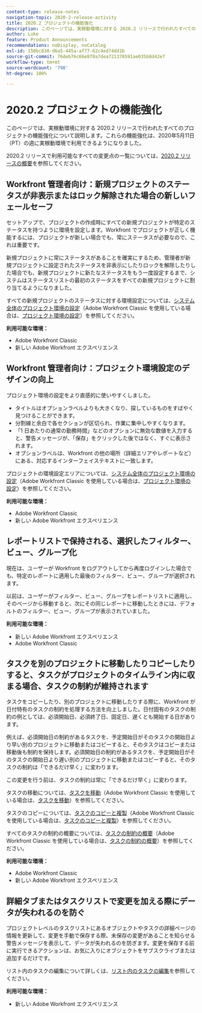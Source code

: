 ```yaml
---
content-type: release-notes
navigation-topic: 2020-2-release-activity
title: 2020.2 プロジェクトの機能強化
description: このページでは、実稼動環境に対する 2020.2 リリースで行われたすべてのプロジェクトの機能強化について説明します。これらの機能強化は、2020年5月11日（PT）の週に実稼動環境で利用できるようになりました。
author: Luke
feature: Product Announcements
recommendations: noDisplay, noCatalog
exl-id: 150bc838-d6a5-445a-af77-62c4ed74dd1b
source-git-commit: 76deb76c66e8f8a7dea721378591ae035b8d42e7
workflow-type: tm+mt
source-wordcount: '798'
ht-degree: 100%

---
```


# 2020.2 プロジェクトの機能強化

このページでは、実稼動環境に対する 2020.2 リリースで行われたすべてのプロジェクトの機能強化について説明します。これらの機能強化は、2020年5月11日（PT）の週に実稼動環境で利用できるようになりました。

2020.2 リリースで利用可能なすべての変更点の一覧については、[2020.2 リリースの概要](../../../product-announcements/product-releases/2020.2.-release-activity/2020.2-release-overview.md)を参照してください。

## Workfront 管理者向け：新規プロジェクトのステータスが非表示またはロック解除された場合の新しいフェールセーフ

セットアップで、プロジェクトの作成時にすべての新規プロジェクトが特定のステータスを持つように環境を設定します。Workfront でプロジェクトが正しく機能するには、プロジェクトが新しい場合でも、常にステータスが必要なので、これは重要です。

新規プロジェクトに常にステータスがあることを確実にするため、管理者が新規プロジェクトに設定されたステータスを非表示にしたりロックを解除したりした場合でも、新規プロジェクトに新たなステータスをもう一度設定するまで、システムはステータスリストの最初のステータスをすべての新規プロジェクトに割り当てるようになりました。

すべての新規プロジェクトのステータスに対する環境設定については、[システム全体のプロジェクト環境の設定](../../../administration-and-setup/set-up-workfront/configure-system-defaults/set-project-preferences.md)（Adobe Workfront Classic を使用している場合は、[プロジェクト環境の設定](https://one.workfront.com/s/article/Setting-Project-Preferences-1883392298?lang=ja)）を参照してください。

**利用可能な環境：**

* Adobe Workfront Classic
* 新しい Adobe Workfront エクスペリエンス

## Workfront 管理者向け：プロジェクト環境設定のデザインの向上

プロジェクト環境の設定をより直感的に使いやすくしました。

* タイトルはオプションラベルよりも大きくなり、探しているものをすばやく見つけることができます。
* 分割線と余白で各セクションが区切られ、作業に集中しやすくなります。
* 「1 日あたりの通常の勤務時間」などのオプションに無効な数値を入力すると、警告メッセージが、「保存」をクリックした後ではなく、すぐに表示されます。
* オプションラベルは、Workfront の他の場所（詳細エリアやレポートなど）にある、対応するインターフェイステキストに一致します。

プロジェクトの環境設定エリアについては、[システム全体のプロジェクト環境の設定](../../../administration-and-setup/set-up-workfront/configure-system-defaults/set-project-preferences.md)（Adobe Workfront Classic を使用している場合は、[プロジェクト環境の設定](https://one.workfront.com/s/article/Setting-Project-Preferences-1883392298?lang=ja)）を参照してください。

**利用可能な環境：**

* Adobe Workfront Classic
* 新しい Adobe Workfront エクスペリエンス

## レポートリストで保持される、選択したフィルター、ビュー、グループ化

現在は、ユーザーが Workfront をログアウトしてから再度ログインした場合でも、特定のレポートに適用した最後のフィルター、ビュー、グループが選択されます。

以前は、ユーザーがフィルター、ビュー、グループをレポートリストに適用し、そのページから移動すると、次にその同じレポートに移動したときには、デフォルトのフィルター、ビュー、グループが表示されていました。

**利用可能な環境：**

* 新しい Adobe Workfront エクスペリエンス
* Adobe Workfront Classic

## タスクを別のプロジェクトに移動したりコピーしたりすると、タスクがプロジェクトのタイムライン内に収まる場合、タスクの制約が維持されます

タスクをコピーしたり、別のプロジェクトに移動したりする際に、Workfront が日付特有のタスクの制約を処理する方法を向上しました。日付固有のタスクの制約の例としては、必須開始日、必須終了日、固定日、遅くとも開始する日があります。

例えば、必須開始日の制約があるタスクを、予定開始日がそのタスクの開始日より早い別のプロジェクトに移動またはコピーすると、そのタスクはコピーまたは移動後も制約を保持します。必須開始日の制約があるタスクを、予定開始日がそのタスクの開始日より遅い別のプロジェクトに移動またはコピーすると、そのタスクの制約は「できるだけ早く」に変わります。

この変更を行う前は、タスクの制約は常に「できるだけ早く」に変わります。

タスクの移動については、[タスクを移動](../../../manage-work/tasks/manage-tasks/move-tasks.md)（Adobe Workfront Classic を使用している場合は、[タスクを移動](https://one.workfront.com/s/article/Moving-Tasks-2081996259?lang=ja)）を参照してください。

タスクのコピーについては、[タスクのコピーと複製](../../../manage-work/tasks/manage-tasks/copy-and-duplicate-tasks.md)（Adobe Workfront Classic を使用している場合は、[タスクのコピーと複製](https://one.workfront.com/s/article/Copy-and-Duplicate-Tasks-218695605?lang=ja)）を参照してください。

すべてのタスクの制約の概要については、[タスクの制約の概要](../../../manage-work/tasks/task-constraints/task-constraint-overview.md)（Adobe Workfront Classic を使用している場合は、[タスクの制約の概要](https://one.workfront.com/s/article/Task-Constraint-Overview-453396848?lang=ja)）を参照してください。

**利用可能な環境：**

* Adobe Workfront Classic
* 新しい Adobe Workfront エクスペリエンス

## 詳細タブまたはタスクリストで変更を加える際にデータが失われるのを防ぐ

プロジェクトレベルのタスクリストにあるオブジェクトやタスクの詳細ページの情報を更新して、変更を手動で保存する際、未保存の変更があることを知らせる警告メッセージを表示して、データが失われるのを防ぎます。変更を保存する前に実行できるアクションは、お気に入りにオブジェクトをサブスクライブまたは追加するだけです。

リスト内のタスクの編集について詳しくは、[リスト内のタスクの編集](../../../manage-work/tasks/manage-tasks/edit-tasks-in-a-list.md)を参照してください。

**利用可能な環境：**

* 新しい Adobe Workfront エクスペリエンス

